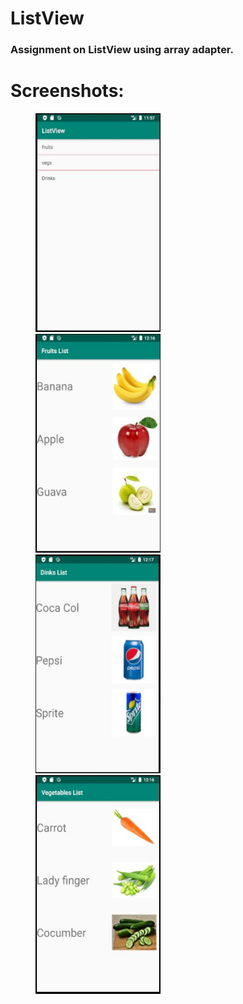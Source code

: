 # ListView

### Assignment on ListView using array adapter.

# Screenshots:
<p id="img_cont">
    <img src="img2.JPG" width = "200" height= "350" hspace=40>
    <img src="/img1.jpg" width = "200" height= "350" hspace=40>
    <img src="/img3.JPG" width = "200" height= "350" hspace=40>
  <img src="/img4.JPG" width = "200" height= "350" hspace=40>
</p>
